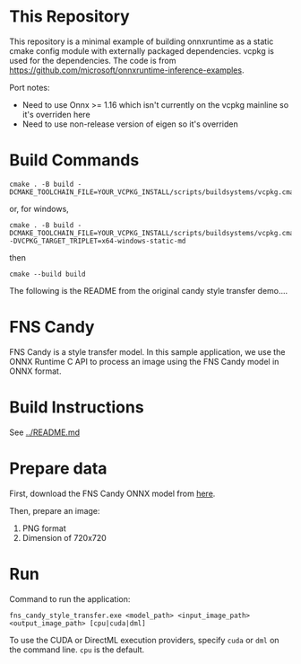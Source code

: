 # This Repository
This repository is a minimal example of building onnxruntime as a static cmake config module with externally packaged dependencies. vcpkg is used for the dependencies. The code is from https://github.com/microsoft/onnxruntime-inference-examples.

Port notes:
- Need to use Onnx >= 1.16 which isn't currently on the vcpkg mainline so it's overriden here
- Need to use non-release version of eigen so it's overriden

# Build Commands
```
cmake . -B build -DCMAKE_TOOLCHAIN_FILE=YOUR_VCPKG_INSTALL/scripts/buildsystems/vcpkg.cmake
```
or, for windows,
```
cmake . -B build -DCMAKE_TOOLCHAIN_FILE=YOUR_VCPKG_INSTALL/scripts/buildsystems/vcpkg.cmake -DVCPKG_TARGET_TRIPLET=x64-windows-static-md
```
then
```
cmake --build build
```


The following is the README from the original candy style transfer demo....

# FNS Candy
FNS Candy is a style transfer model. In this sample application, we use the ONNX Runtime C API to process an image using the FNS Candy model in ONNX format.

# Build Instructions
See [../README.md](../README.md)

# Prepare data
First, download the FNS Candy ONNX model from [here](https://raw.githubusercontent.com/microsoft/Windows-Machine-Learning/master/Samples/FNSCandyStyleTransfer/UWP/cs/Assets/candy.onnx).

Then, prepare an image:
1. PNG format
2. Dimension of 720x720

# Run
Command to run the application:
```
fns_candy_style_transfer.exe <model_path> <input_image_path> <output_image_path> [cpu|cuda|dml]
```

To use the CUDA or DirectML execution providers, specify `cuda` or `dml` on the command line. `cpu` is the default.

